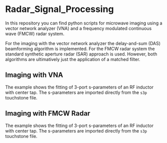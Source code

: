 # Radar_Signal_Processing

In this repository you can find python scripts for microwave imaging using a vector network analyzer (VNA) and a frequency modulated continuous wave (FMCW) radar system.

For the imaging with the vector network analyzer the delay-and-sum (DAS) beamforming algorithm is implemented. For the FMCW radar system the standard synthetic aperture radar (SAR) approach is used. However, both algorithms are ultimatively just the application of a matched filter.

## Imaging with VNA

The example shows the fitting of 3-port s-parameters of an RF inductor with center tap. The s-parameters are imported directly from the `s3p` touchstone file.

## Imaging with FMCW Radar

The example shows the fitting of 3-port s-parameters of an RF inductor with center tap. The s-parameters are imported directly from the `s3p` touchstone file.
